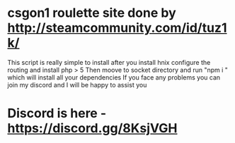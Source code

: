 # csgon1 roulette site done  by http://steamcommunity.com/id/tuz1k/ 
This script is really simple to install after you install hnix configure the routing and install php > 5 
Then moove to socket directory and run "npm i " which will install all your dependencies
If you face any problems you can join my discord and I will be happy to assist you 
# Discord is here - https://discord.gg/8KsjVGH

